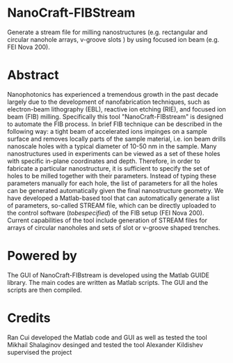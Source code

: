 # NanoCraft-FIBStream
Generate a stream file for milling nanostructures (e.g. rectangular and circular nanohole arrays, v-groove slots ) by using focused ion beam (e.g. FEI Nova 200).

# Abstract
Nanophotonics has experienced a tremendous growth in the past decade largely due to the development of nanofabrication techniques, such as electron-beam lithography (EBL), reactive ion etching (RIE), and focused ion beam (FIB) milling. Specifically this tool "NanoCraft-FIBstream" is designed to automate the FIB process. In brief FIB technique can be described in the following way: a tight beam of accelerated ions impinges on a sample surface and removes locally parts of the sample material, i.e. ion beam drills nanoscale holes with a typical diameter of 10-50 nm in the sample. Many nanostructures used in experiments can be viewed as a set of these holes with specific in-plane coordinates and depth. Therefore, in order to fabricate a particular nanostructure, it is sufficient to specify the set of holes to be milled together with their parameters. Instead of typing these parameters manually for each hole, the list of parameters for all the holes can be generated automatically given the final nanostructure geometry. We have developed a Matlab-based tool that can automatically generate a list of parameters, so-called STREAM file, which can be directly uploaded to the control software ($to be specified$) of the FIB setup (FEI Nova 200). Current capabilities of the tool include generation of STREAM files for arrays of circular nanoholes and sets of slot or v-groove shaped trenches.

# Powered by
The GUI of NanoCraft-FIBstream is developed using the Matlab GUIDE library. The main codes are written as Matlab scripts. The GUI and the scripts are then compiled.

# Credits
Ran Cui developed the Matlab code and GUI as well as tested the tool
Mikhail Shalaginov desinged and tested the tool
Alexander Kildishev supervised the project
